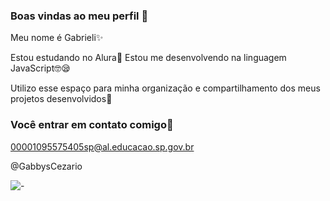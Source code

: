 ### Boas vindas ao meu perfil 👋

Meu nome é Gabrieli✨

Estou estudando no Alura👻
Estou me desenvolvendo na linguagem JavaScript🤓😪

Utilizo esse espaço para minha organização e compartilhamento dos meus projetos desenvolvidos🤡

### Você entrar em contato comigo🦉

00001095575405sp@al.educacao.sp.gov.br

@GabbysCezario

![-](https://media1.tenor.com/m/pURiT4aQ3FoAAAAC/the-owl-house-luz-noceda.gif)
